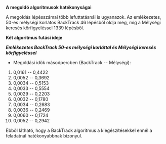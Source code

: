 **A megoldó algoritmusok hatékonyságai**

A megoldás lépésszámai több lefuttatásnál is ugyanazok.
Az emlékezetes, 50-es mélységi korlátos BackTrack 46 lépésből oldja meg, míg a Mélységi keresés körfigyeléssel 1339 lépésből.

**Két algoritmus futási ideje**

***Emlékezetes BackTrack 50-es mélységi korláttal és Mélységi keresés körfigyeléssel***
 * Megoldási idők másodpercben (BackTrack -- Mélységi):

1. 0,0161 -- 0,4422
2. 0,0052 -- 0,3692
3. 0,0034 -- 0,5153
4. 0,0033 -- 0,5554
5. 0,0029 -- 0,2203
6. 0,0032 -- 0,1780
7. 0,0034 -- 0,2683
8. 0,0036 -- 0,2469
9. 0,0060 -- 0,1724
10. 0,0052 -- 0,2942

Ebből látható, hogy a BackTrack algoritmus a kiegészítésekkel ennél a feladatnál hatékonyabbnak bizonyul.
   
